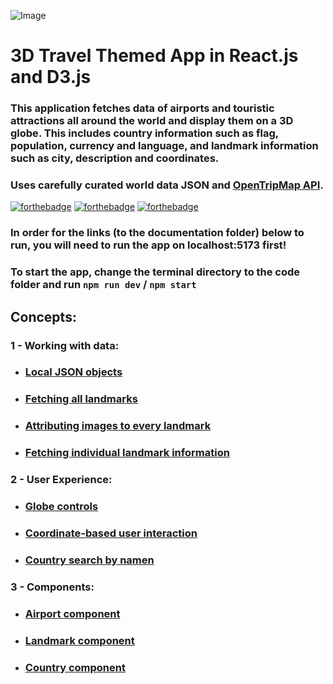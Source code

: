 ![Image](https://github.com/user-attachments/assets/a93d0a24-f163-4a66-a88f-8f17b4f4553d)

# 3D Travel Themed App in React.js and D3.js
### This application fetches data of airports and touristic attractions all around the world and **display them on a 3D globe**. This includes country information such as flag, population, currency and language, and landmark information such as city, description and coordinates.
### Uses carefully curated world data JSON and [OpenTripMap API](https://dev.opentripmap.org/product).

[![forthebadge](https://forthebadge.com/images/featured/featured-built-with-love.svg)](https://forthebadge.com)
[![forthebadge](https://forthebadge.com/images/badges/60-percent-of-the-time-works-every-time.svg)](https://forthebadge.com)
[![forthebadge](https://forthebadge.com/images/badges/made-with-react.svg)](https://forthebadge.com)


### In order for the links (to the documentation folder) below to run, you will need to run the app on localhost:5173 first!
### To start the app, change the terminal directory to the code folder and run `npm run dev` / `npm start`

## Concepts:
 ### 1 - Working with data:
   * ### [Local JSON objects](http://localhost:5173/Docs/Data/JSON_objects)
   * ### [Fetching all landmarks](http://localhost:5173/Docs/Data/Fetching_all_landmarks)
   * ### [Attributing images to every landmark](http://localhost:5173/Data/Docs/SetCategory)
   * ### [Fetching individual landmark information](http://localhost:5173/Docs/Data/Fetching_individual_landmark_info)

 ### 2 - User Experience:
   * ### [Globe controls](http://localhost:5173/Docs/UX/Globe_controls)
   * ### [Coordinate-based user interaction](http://localhost:5173/Docs/UX/Coordinate-based_user_interaction)
   * ### [Country search by namen](http://localhost:5173/Docs/UX/Country_search_by_name)

 ### 3 - Components:
   * ### [Airport component](http://localhost:5173/Docs/Components/Airport_component)
   * ### [Landmark component](http://localhost:5173/Docs/Components/Landmark_component)
   * ### [Country component](http://localhost:5173/Docs/Components/Country_component)
